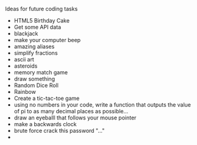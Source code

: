 Ideas for future coding tasks

* HTML5 Birthday Cake
* Get some API data
* blackjack
* make your computer beep
* amazing aliases
* simplify fractions
* ascii art
* asteroids
* memory match game
* draw something
* Random Dice Roll
* Rainbow
* Create a tic-tac-toe game
* using no numbers in your code, write a function that outputs the value of pi to as many decimal places as possible...
* draw an eyeballl that follows your mouse pointer
* make a backwards clock
* brute force crack this password "..."
*
